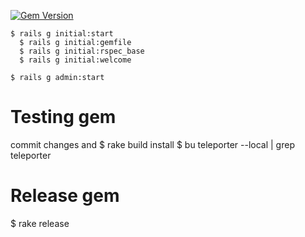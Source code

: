 [![Gem Version](https://badge.fury.io/rb/teleporter.svg)](http://badge.fury.io/rb/teleporter)

```
$ rails g initial:start
  $ rails g initial:gemfile
  $ rails g initial:rspec_base
  $ rails g initial:welcome

$ rails g admin:start
```
# Testing gem
commit changes and
$ rake build install
$ bu teleporter --local | grep teleporter

# Release gem
$ rake release

